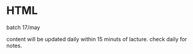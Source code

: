 # HTML 
batch 17/may 

content will be updated daily within 15 minuts of lacture. check daily for notes.

